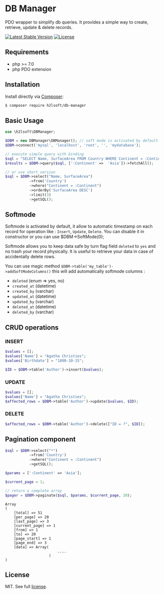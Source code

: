 # DB Manager
PDO wrapper to simplify db queries.
It provides a simple way to create, retrieve, update & delete records.

[![Latest Stable Version](https://poser.pugx.org/h2lsoft/db-manager/v/stable)](https://packagist.org/packages/h2lsoft/db-manager)
[![License](https://poser.pugx.org/db-manager/db-manager/license)](https://packagist.org/packages/h2lsoft/db-manager)

## Requirements

- php >= 7.0
- php PDO extension


## Installation

Install directly via [Composer](https://getcomposer.org):
```bash
$ composer require h2lsoft/db-manager
```

## Basic Usage

```php
use \h2lsoft\DBManager;

$DBM = new DBManager\DBManager(); // soft mode is activated by default
$DBM->connect('mysql', 'localhost', 'root', '', 'mydatabase');

// execute simple query with binding
$sql = "SELECT Name, SurfaceArea FROM Country WHERE Continent = :Continent AND deleted = 'NO' ORDER BY SurfaceArea DESC LIMIT 3";
$results = $DBM->query($sql, [':Continent' =>  'Asia'])->fetchAll();

// or use short version
$sql = $DBM->select("Name, SurfaceArea")
           ->from('Country')
           ->where("Continent = :Continent")
           ->orderBy('SurfaceArea DESC')
           ->limit(3)
           ->getSQL();
```

## Softmode

Softmode is activated by default, it allow to automatic timestamp on each record for operation like : `Insert`, `Update`, `Delete`.
You can disable it in constructor or you can use $DBM->SoftMode(0);

Softmode allows you to keep data safe by turn flag field `deleted` to `yes` and no trash your record physically.
It is useful to retrieve your data in case of accidentally delete rows.

You can use magic method `$DBM->table('my_table')->addSoftModeColumns()` this will add automatically softmode columns :

- `deleted` (enum => yes, no)
- `created_at` (datetime)
- `created_by` (varchar)
- `updated_at` (datetime)
- `updated_by` (varchar)
- `deleted_at` (datetime)
- `deleted_by` (varchar)



## CRUD operations

### INSERT

```php
$values = [];
$values['Name'] = "Agatha Christies";
$values['Birthdate'] = "1890-10-15";

$ID = $DBM->table('Author')->insert($values);
```


### UPDATE

```php
$values = [];
$values['Name'] = "Agatha Christies";
$affected_rows = $DBM->table('Author')->update($values, $ID);
```

### DELETE

```php
$affected_rows = $DBM->table('Author')->delete(["ID = ?", $ID]);
```


## Pagination component

```php
$sql = $DBM->select("*")
		   ->from('Country')
		   ->where("Continent = :Continent")
		   ->getSQL();

$params = [':Continent' => 'Asia'];

$current_page = 1;

// return a complete array
$pager = $DBM->paginate($sql, $params, $current_page, 20);
```

```
Array
(
    [total] => 51
    [per_page] => 20
    [last_page] => 3
    [current_page] => 1
    [from] => 1
    [to] => 20
    [page_start] => 1
    [page_end] => 3
    [data] => Array(
                        ....
                    )         
)
```



## License

MIT. See full [license](LICENSE).